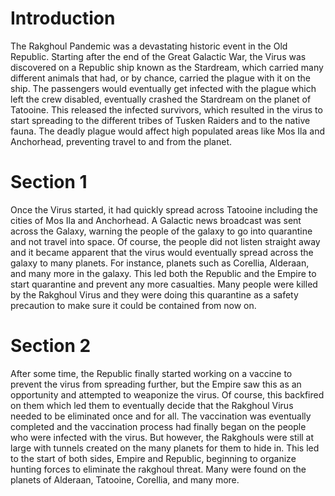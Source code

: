 # Introduction

The Rakghoul Pandemic was a devastating historic event in the Old Republic.
Starting after the end of the Great Galactic War, the Virus was discovered on a Republic ship known as the Stardream, which carried many different animals that had, or by chance, carried the plague with it on the ship.
The passengers would eventually get infected with the plague which left the crew disabled, eventually crashed the Stardream on the planet of Tatooine.
This released the infected survivors, which resulted in the virus to start spreading to the different tribes of Tusken Raiders and to the native fauna.
The deadly plague would affect high populated areas like Mos Ila and Anchorhead, preventing travel to and from the planet.

# Section 1

Once the Virus started, it had quickly spread across Tatooine including the cities of Mos Ila and Anchorhead.
A Galactic news broadcast was sent across the Galaxy, warning the people of the galaxy to go into quarantine and not travel into space.
Of course, the people did not listen straight away and it became apparent that the virus would eventually spread across the galaxy to many planets.
For instance, planets such as Corellia, Alderaan, and many more in the galaxy.
This led both the Republic and the Empire to start quarantine and prevent any more casualties.
Many people were killed by the Rakghoul Virus and they were doing this quarantine as a safety precaution to make sure it could be contained from now on.

# Section 2

After some time, the Republic finally started working on a vaccine to prevent the virus from spreading further, but the Empire saw this as an opportunity and attempted to weaponize the virus.
Of course, this backfired on them which led them to eventually decide that the Rakghoul Virus needed to be eliminated once and for all.
The vaccination was eventually completed and the vaccination process had finally began on the people who were infected with the virus.
But however, the Rakghouls were still at large with tunnels created on the many planets for them to hide in.
This led to the start of both sides, Empire and Republic, beginning to organize hunting forces to eliminate the rakghoul threat.
Many were found on the planets of Alderaan, Tatooine, Corellia, and many more.
